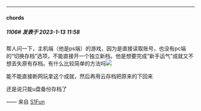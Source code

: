 

*****

####  chords  
##### 1106#       发表于 2023-1-13 11:58

帮人问一下，主机端（他是ps端）的游戏，因为是直接读取账号，也没有pc端的“切换存档”选项，不能直接开一个独立新档。他是想要完成“新手运气”成就又不想丢失原有存档。有什么比较简单的方法吗<img src="https://static.saraba1st.com/image/smiley/face2017/001.png" referrerpolicy="no-referrer">

能不能直接断网玩拿这个成就，然后再用云存档把原来的下回来

还是说只能u盘备份存档了

—— 来自 [S1Fun](https://s1fun.koalcat.com)

